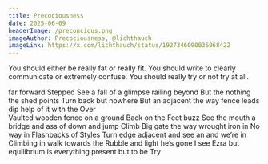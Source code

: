 ```yaml
---
title: Precociousness
date: 2025-06-09
headerImage: /preconcious.png
imageAuthor: Precociousness, @lichthauch
imageLink: https://x.com/lichthauch/status/1927346090036068422
---
```

You should either be really fat or really fit. You should write to clearly communicate or extremely confuse. You should really try or not try at all.

far forward Stepped
See a fall of a glimpse
railing beyond But the nothing
the shed points Turn back but nowhere
But an adjacent the way fence leads 
dip help of it with the Over   
Vaulted wooden fence on a 
ground Back on the
Feet buzz
See the mouth a bridge and ass of
down and jump Climb
Big gate the way wrought iron in 
No way in
Flashbacks of Styles
Turn edge adjacent and see an
and we’re in Climbing in
walk towards the Rubble and light
he’s gone I see Ezra but 
equilibrium is everything present but to be Try
